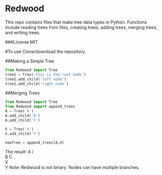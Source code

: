 # Redwood

This repo contains files that make tree data types in Python. Functions include reading trees from files, creating trees, adding trees, merging trees, and writing trees.

###License
MIT

#To use
Clone/download the repository.

##Making a Simple Tree
```python
from Redwood import Tree
tree1 = Tree('this is the root node')
tree1.add_child('left node')
tree1.add_child('right node')
```

##Merging Trees
```python
from Redwood import Tree
from Redwood import append_trees
A = Tree('A')
A.add_child('B')
A.add_child('C')

X = Tree('X')
X.add_child('Y')

newTree = append_trees(A,X)
```
The result:
    A
  /   \
B       C
           \
            X
              \
                Y
Note: Redwood is not binary. Nodes can have multiple branches.
